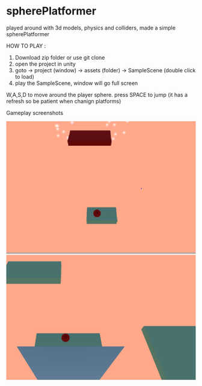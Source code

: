 # spherePlatformer
played around with 3d models, physics and colliders, made a simple spherePlatformer


HOW TO PLAY :

1. Download zip folder or use git clone <repo>
2. open the project in unity 
3. goto -> project (window) -> assets (folder) -> SampleScene (double click to load)
4. play the SampleScene, window will go full screen

W,A,S,D to move around the player sphere. press SPACE to jump (it has a refresh so be patient when chanign platforms)

Gameplay screenshots

![](sc3.PNG)
![](sc2.PNG)

